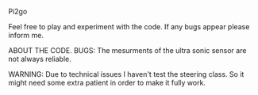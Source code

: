 Pi2go

Feel free to play and experiment with the code.
If any bugs appear please inform me.

ABOUT THE CODE.
  BUGS:
    The mesurments of the ultra sonic sensor are not always reliable.
    
  WARNING:
    Due to technical issues I haven't test the steering class.
    So it might need some extra patient in order to make it fully work.
